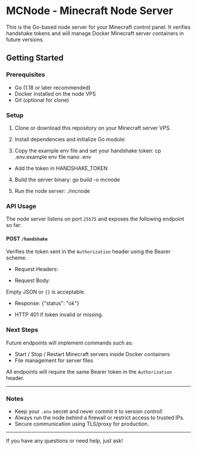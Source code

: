 # MCNode - Minecraft Node Server

This is the Go-based node server for your Minecraft control panel. It verifies handshake tokens and will manage Docker Minecraft server containers in future versions.

## Getting Started

### Prerequisites

- Go (1.18 or later recommended)
- Docker installed on the node VPS
- Git (optional for clone)

### Setup

1. Clone or download this repository on your Minecraft server VPS.

2. Install dependencies and initialize Go module:


3. Copy the example env file and set your handshake token:
cp .env.example env file
nano .env
- Add the token in HANDSHAKE_TOKEN

4. Build the server binary:
go build -o mcnode


5. Run the node server:
./mcnode


### API Usage

The node server listens on port `25575` and exposes the following endpoint so far:

#### POST `/handshake`

Verifies the token sent in the `Authorization` header using the Bearer scheme.

- Request Headers:

- Request Body:

Empty JSON or `{}` is acceptable.

- Response:
{"status": "ok"}


- HTTP 401 if token invalid or missing.

### Next Steps

Future endpoints will implement commands such as:

- Start / Stop / Restart Minecraft servers inside Docker containers
- File management for server files

All endpoints will require the same Bearer token in the `Authorization` header.

---

### Notes

- Keep your `.env` secret and never commit it to version control!
- Always run the node behind a firewall or restrict access to trusted IPs.
- Secure communication using TLS/proxy for production.

---

If you have any questions or need help, just ask!

